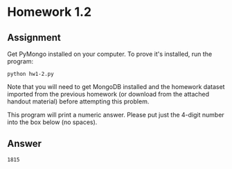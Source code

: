 # Homework 1.2

## Assignment

Get PyMongo installed on your computer. To prove it's installed, run the program:

    python hw1-2.py

Note that you will need to get MongoDB installed and the homework dataset imported from the previous homework (or download from the attached handout material) before attempting this problem.

This program will print a numeric answer. Please put just the 4-digit number into the box below (no spaces).

## Answer

	1815
